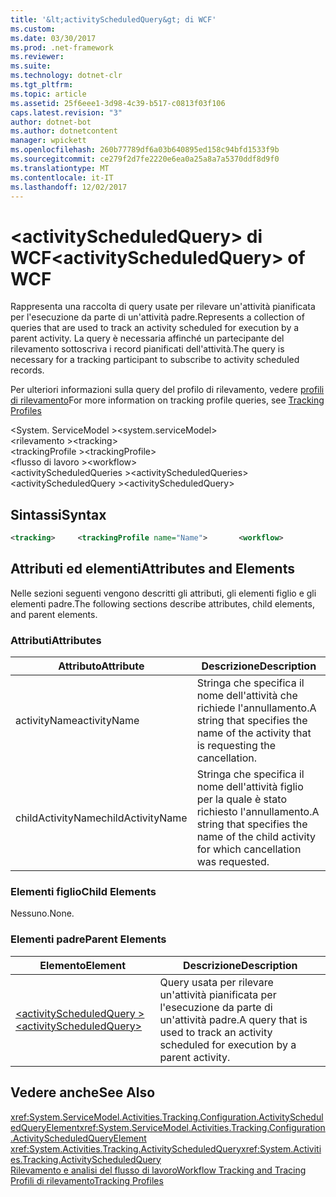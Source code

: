 ```yaml
---
title: '&lt;activityScheduledQuery&gt; di WCF'
ms.custom: 
ms.date: 03/30/2017
ms.prod: .net-framework
ms.reviewer: 
ms.suite: 
ms.technology: dotnet-clr
ms.tgt_pltfrm: 
ms.topic: article
ms.assetid: 25f6eee1-3d98-4c39-b517-c0813f03f106
caps.latest.revision: "3"
author: dotnet-bot
ms.author: dotnetcontent
manager: wpickett
ms.openlocfilehash: 260b77789df6a03b640895ed158c94bfd1533f9b
ms.sourcegitcommit: ce279f2d7fe2220e6ea0a25a8a7a5370ddf8d9f0
ms.translationtype: MT
ms.contentlocale: it-IT
ms.lasthandoff: 12/02/2017
---
```

# <a name="ltactivityscheduledquerygt-of-wcf"></a><span data-ttu-id="00ab3-102">&lt;activityScheduledQuery&gt; di WCF</span><span class="sxs-lookup"><span data-stu-id="00ab3-102">&lt;activityScheduledQuery&gt; of WCF</span></span>
<span data-ttu-id="00ab3-103">Rappresenta una raccolta di query usate per rilevare un'attività pianificata per l'esecuzione da parte di un'attività padre.</span><span class="sxs-lookup"><span data-stu-id="00ab3-103">Represents a collection of queries that are used to track an activity scheduled for execution by a parent activity.</span></span> <span data-ttu-id="00ab3-104">La query è necessaria affinché un partecipante del rilevamento sottoscriva i record pianificati dell'attività.</span><span class="sxs-lookup"><span data-stu-id="00ab3-104">The query is necessary for a tracking participant to subscribe to activity scheduled records.</span></span>  
  
 <span data-ttu-id="00ab3-105">Per ulteriori informazioni sulla query del profilo di rilevamento, vedere [profili di rilevamento](../../../../../docs/framework/windows-workflow-foundation/tracking-profiles.md)</span><span class="sxs-lookup"><span data-stu-id="00ab3-105">For more information on tracking profile queries, see [Tracking Profiles](../../../../../docs/framework/windows-workflow-foundation/tracking-profiles.md)</span></span>  
  
 <span data-ttu-id="00ab3-106">\<System. ServiceModel ></span><span class="sxs-lookup"><span data-stu-id="00ab3-106">\<system.serviceModel></span></span>  
<span data-ttu-id="00ab3-107">\<rilevamento ></span><span class="sxs-lookup"><span data-stu-id="00ab3-107">\<tracking></span></span>  
<span data-ttu-id="00ab3-108">\<trackingProfile ></span><span class="sxs-lookup"><span data-stu-id="00ab3-108">\<trackingProfile></span></span>  
<span data-ttu-id="00ab3-109">\<flusso di lavoro ></span><span class="sxs-lookup"><span data-stu-id="00ab3-109">\<workflow></span></span>  
<span data-ttu-id="00ab3-110">\<activityScheduledQueries ></span><span class="sxs-lookup"><span data-stu-id="00ab3-110">\<activityScheduledQueries></span></span>  
<span data-ttu-id="00ab3-111">\<activityScheduledQuery ></span><span class="sxs-lookup"><span data-stu-id="00ab3-111">\<activityScheduledQuery></span></span>  
  
## <a name="syntax"></a><span data-ttu-id="00ab3-112">Sintassi</span><span class="sxs-lookup"><span data-stu-id="00ab3-112">Syntax</span></span>  
  
```xml
<tracking>     <trackingProfile name="Name">       <workflow>          <activityScheduledQueries>             <activityScheduledQuery activityName="String"                 childActivityName="String"/>          </activityScheduledQueries>       </workflow>     </trackingProfile></tracking>  
```  
  
## <a name="attributes-and-elements"></a><span data-ttu-id="00ab3-113">Attributi ed elementi</span><span class="sxs-lookup"><span data-stu-id="00ab3-113">Attributes and Elements</span></span>  
 <span data-ttu-id="00ab3-114">Nelle sezioni seguenti vengono descritti gli attributi, gli elementi figlio e gli elementi padre.</span><span class="sxs-lookup"><span data-stu-id="00ab3-114">The following sections describe attributes, child elements, and parent elements.</span></span>  
  
### <a name="attributes"></a><span data-ttu-id="00ab3-115">Attributi</span><span class="sxs-lookup"><span data-stu-id="00ab3-115">Attributes</span></span>  
  
|<span data-ttu-id="00ab3-116">Attributo</span><span class="sxs-lookup"><span data-stu-id="00ab3-116">Attribute</span></span>|<span data-ttu-id="00ab3-117">Descrizione</span><span class="sxs-lookup"><span data-stu-id="00ab3-117">Description</span></span>|  
|---------------|-----------------|  
|<span data-ttu-id="00ab3-118">activityName</span><span class="sxs-lookup"><span data-stu-id="00ab3-118">activityName</span></span>|<span data-ttu-id="00ab3-119">Stringa che specifica il nome dell'attività che richiede l'annullamento.</span><span class="sxs-lookup"><span data-stu-id="00ab3-119">A string that specifies the name of the activity that is requesting the cancellation.</span></span>|  
|<span data-ttu-id="00ab3-120">childActivityName</span><span class="sxs-lookup"><span data-stu-id="00ab3-120">childActivityName</span></span>|<span data-ttu-id="00ab3-121">Stringa che specifica il nome dell'attività figlio per la quale è stato richiesto l'annullamento.</span><span class="sxs-lookup"><span data-stu-id="00ab3-121">A string that specifies the name of the child activity for which cancellation was requested.</span></span>|  
  
### <a name="child-elements"></a><span data-ttu-id="00ab3-122">Elementi figlio</span><span class="sxs-lookup"><span data-stu-id="00ab3-122">Child Elements</span></span>  
 <span data-ttu-id="00ab3-123">Nessuno.</span><span class="sxs-lookup"><span data-stu-id="00ab3-123">None.</span></span>  
  
### <a name="parent-elements"></a><span data-ttu-id="00ab3-124">Elementi padre</span><span class="sxs-lookup"><span data-stu-id="00ab3-124">Parent Elements</span></span>  
  
|<span data-ttu-id="00ab3-125">Elemento</span><span class="sxs-lookup"><span data-stu-id="00ab3-125">Element</span></span>|<span data-ttu-id="00ab3-126">Descrizione</span><span class="sxs-lookup"><span data-stu-id="00ab3-126">Description</span></span>|  
|-------------|-----------------|  
|[<span data-ttu-id="00ab3-127">\<activityScheduledQuery ></span><span class="sxs-lookup"><span data-stu-id="00ab3-127">\<activityScheduledQuery></span></span>](../../../../../docs/framework/configure-apps/file-schema/windows-workflow-foundation/activityscheduledquery.md)|<span data-ttu-id="00ab3-128">Query usata per rilevare un'attività pianificata per l'esecuzione da parte di un'attività padre.</span><span class="sxs-lookup"><span data-stu-id="00ab3-128">A query that is used to track an activity scheduled for execution by a parent activity.</span></span>|  
  
## <a name="see-also"></a><span data-ttu-id="00ab3-129">Vedere anche</span><span class="sxs-lookup"><span data-stu-id="00ab3-129">See Also</span></span>  
 <span data-ttu-id="00ab3-130"><xref:System.ServiceModel.Activities.Tracking.Configuration.ActivityScheduledQueryElement></span><span class="sxs-lookup"><span data-stu-id="00ab3-130"><xref:System.ServiceModel.Activities.Tracking.Configuration.ActivityScheduledQueryElement></span></span>     
 <span data-ttu-id="00ab3-131"><xref:System.Activities.Tracking.ActivityScheduledQuery></span><span class="sxs-lookup"><span data-stu-id="00ab3-131"><xref:System.Activities.Tracking.ActivityScheduledQuery></span></span>     
 [<span data-ttu-id="00ab3-132">Rilevamento e analisi del flusso di lavoro</span><span class="sxs-lookup"><span data-stu-id="00ab3-132">Workflow Tracking and Tracing</span></span>](../../../../../docs/framework/windows-workflow-foundation/workflow-tracking-and-tracing.md)  
 [<span data-ttu-id="00ab3-133">Profili di rilevamento</span><span class="sxs-lookup"><span data-stu-id="00ab3-133">Tracking Profiles</span></span>](../../../../../docs/framework/windows-workflow-foundation/tracking-profiles.md)
